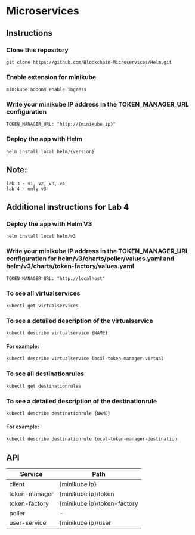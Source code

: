 # Microservices

## Instructions

### Clone this repository

    git clone https://github.com/Blockchain-Microservices/Helm.git
 
### Enable extension for minikube
    
    minikube addons enable ingress

### Write your minikube IP address in the TOKEN_MANAGER_URL configuration

    TOKEN_MANAGER_URL: "http://{minikube ip}"
    
### Deploy the app with Helm

    helm install local helm/{version}  

## Note:

``` lab 3 - v1, v2, v3, v4 ```  
``` lab 4 - only v3 ```
## Additional instructions for Lab 4

### Deploy the app with Helm V3

    helm install local helm/v3

### Write your minikube IP address in the TOKEN_MANAGER_URL configuration for helm/v3/charts/poller/values.yaml and helm/v3/charts/token-factory/values.yaml

    TOKEN_MANAGER_URL: "http://localhost"
    
### To see all virtualservices

    kubectl get virtualservices

### To see a detailed description of the virtualservice

    kubectl describe virtualservice {NAME}
    
#### For example:
   
    kubectl describe virtualservice local-token-manager-virtual
    
### To see all destinationrules

    kubectl get destinationrules
    
### To see a detailed description of the destinationrule

    kubectl describe destinationrule {NAME}
    
#### For example:
   
    kubectl describe destinationrule local-token-manager-destination

## API

Service       | Path                         |
------------- | ---------------------------- |
client        | {minikube ip}                |
token-manager | {minikube ip}/token          | 
token-factory | {minikube ip}/token-factory  |
poller        |             -                |
user-service  | {minikube ip}/user           |

